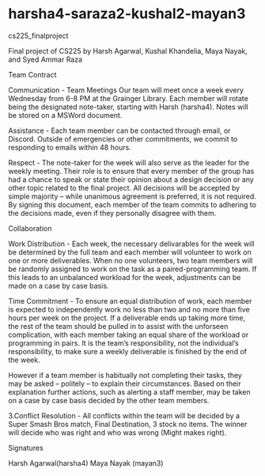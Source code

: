 # harsha4-saraza2-kushal2-mayan3
cs225_finalproject

Final project of CS225 by Harsh Agarwal, Kushal Khandelia, Maya Nayak, and Syed Ammar Raza

Team Contract

Communication - Team Meetings Our team will meet once a week every Wednesday from 6-8 PM at the Grainger Library. Each member will rotate being the designated note-taker, starting with Harsh (harsha4). Notes will be stored on a MSWord document.

Assistance - Each team member can be contacted through email, or Discord. Outside of emergencies or other commitments, we commit to responding to emails within 48 hours.

Respect - The note-taker for the week will also serve as the leader for the weekly meeting. Their role is to ensure that every member of the group has had a chance to speak or state their opinion about a design decision or any other topic related to the final project. All decisions will be accepted by simple majority – while unanimous agreement is preferred, it is not required. By signing this document, each member of the team commits to adhering to the decisions made, even if they personally disagree with them.

Collaboration

Work Distribution - Each week, the necessary delivarables for the week will be determined by the full team and each member will volunteer to work on one or more deliverables. When no one volunteers, two team members will be randomly assigned to work on the task as a paired-programming team. If this leads to an unbalanced workload for the week, adjustments can be made on a case by case basis.

Time Commitment - To ensure an equal distribution of work, each member is expected to independently work no less than two and no more than five hours per week on the project. If a deliverable ends up taking more time, the rest of the team should be pulled in to assist with the unforseen complication, with each member taking an equal share of the workload or programming in pairs. It is the team’s responsibility, not the individual’s responsibility, to make sure a weekly deliverable is finished by the end of the week.

However if a team member is habitually not completing their tasks, they may be asked – politely – to explain their circumstances. Based on their explanation further actions, such as alerting a staff member, may be taken on a case by case basis decided by the other team members.

3.Conflict Resolution - All conflicts within the team will be decided by a Super Smash Bros match, Final Destination, 3 stock no items. The winner will decide who was right and who was wrong (Might makes right).

Signatures

Harsh Agarwal(harsha4) 
Maya Nayak (mayan3)
